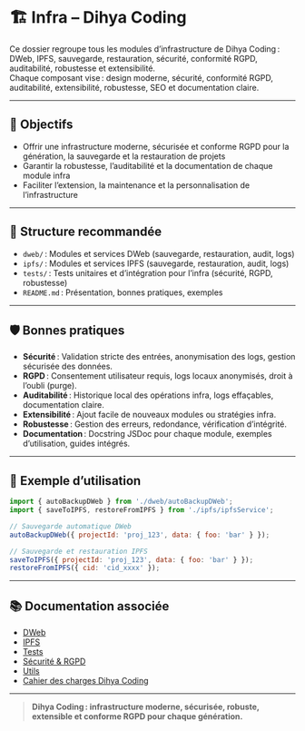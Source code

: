 # 🏗️ Infra – Dihya Coding

Ce dossier regroupe tous les modules d’infrastructure de Dihya Coding : DWeb, IPFS, sauvegarde, restauration, sécurité, conformité RGPD, auditabilité, robustesse et extensibilité.  
Chaque composant vise : design moderne, sécurité, conformité RGPD, auditabilité, extensibilité, robustesse, SEO et documentation claire.

---

## 🚀 Objectifs

- Offrir une infrastructure moderne, sécurisée et conforme RGPD pour la génération, la sauvegarde et la restauration de projets
- Garantir la robustesse, l’auditabilité et la documentation de chaque module infra
- Faciliter l’extension, la maintenance et la personnalisation de l’infrastructure

---

## 📁 Structure recommandée

- `dweb/` : Modules et services DWeb (sauvegarde, restauration, audit, logs)
- `ipfs/` : Modules et services IPFS (sauvegarde, restauration, audit, logs)
- `tests/` : Tests unitaires et d’intégration pour l’infra (sécurité, RGPD, robustesse)
- `README.md` : Présentation, bonnes pratiques, exemples

---

## 🛡️ Bonnes pratiques

- **Sécurité** : Validation stricte des entrées, anonymisation des logs, gestion sécurisée des données.
- **RGPD** : Consentement utilisateur requis, logs locaux anonymisés, droit à l’oubli (purge).
- **Auditabilité** : Historique local des opérations infra, logs effaçables, documentation claire.
- **Extensibilité** : Ajout facile de nouveaux modules ou stratégies infra.
- **Robustesse** : Gestion des erreurs, redondance, vérification d’intégrité.
- **Documentation** : Docstring JSDoc pour chaque module, exemples d’utilisation, guides intégrés.

---

## 📝 Exemple d’utilisation

```js
import { autoBackupDWeb } from './dweb/autoBackupDWeb';
import { saveToIPFS, restoreFromIPFS } from './ipfs/ipfsService';

// Sauvegarde automatique DWeb
autoBackupDWeb({ projectId: 'proj_123', data: { foo: 'bar' } });

// Sauvegarde et restauration IPFS
saveToIPFS({ projectId: 'proj_123', data: { foo: 'bar' } });
restoreFromIPFS({ cid: 'cid_xxxx' });
```

---

## 📚 Documentation associée

- [DWeb](./dweb/README.md)
- [IPFS](./ipfs/README.md)
- [Tests](./tests/README.md)
- [Sécurité & RGPD](../docs/security.md)
- [Utils](../utils/README.md)
- [Cahier des charges Dihya Coding](../../../docs/user_guide/README.md)

---

> **Dihya Coding : infrastructure moderne, sécurisée, robuste, extensible et conforme RGPD pour chaque génération.**